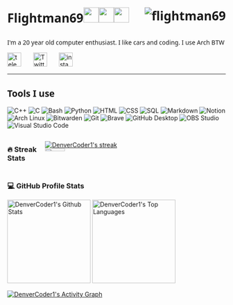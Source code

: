 <!-- Mr robot smoking gif -->
<!-- <div style="display: flex;"> -->
<!--     <img src="https://media.tenor.com/OUndm-_hE0UAAAAd/mr-robot-rami-malek.gif" alt="Image 1" style="width: 33.33%; margin-right: 30px; object-fit: contain;"> -->
   
</div>

<h1 style="font-family: 'Noto Sans'">Flightman69<img src="https://slackmojis.com/emojis/1749-archlinux/download" alt="" width=35 ><img src="https://slackmojis.com/emojis/18817-dankies/download" alt="" width=35 ><img src="https://slackmojis.com/emojis/10493-hacker/download" alt="" width=35 >
<img align=right src="https://komarev.com/ghpvc/?username=flightman69&label=Profile%20visits&color=0e75b6&style=flat" alt="flightman69" /> </p></h1>
<p style="font-family: 'Noto Sans' ">I'm a 20 year old computer enthusiast. I like cars and coding. I use Arch BTW 
<p align=""
  <a href="https://t.me/flightmanx69/"><img width="32px" alt="telegram" title="telegram" src="http://0x0.st/HfS0.png"/></a>
  &#8287;&#8287;&#8287;&#8287;&#8287;
  <a href="https://twitter.com/flightman69"><img width="32px" alt="Twitter" title="Twitter" src="http://0x0.st/H9RD.svg"/></a>
  &#8287;&#8287;&#8287;&#8287;&#8287;
  <a href="https://instagram.com/mr.x.robot"><img width="32px" alt="instagram" title="instagram" src="http://0x0.st/H9R3.svg"/></a>
  &#8287;&#8287;&#8287;&#8287;&#8287;
   
  </p>
</p>




 <hr>

<h2 style="font-family: 'Noto Sans'" >Tools I use</h2>
      
<p>
   <img alt="C++" src="https://custom-icon-badges.demolab.com/badge/C++-9C033A.svg?logo=cpp2&logoColor=white">
      <img alt="C" src="https://custom-icon-badges.demolab.com/badge/C-03599C.svg?logo=c-in-hexagon&logoColor=white">
      <img alt="Bash" src="https://img.shields.io/badge/Bash-121011.svg?logo=gnu-bash&logoColor=white">
      <img alt="Python" src="https://img.shields.io/badge/Python-14354C.svg?logo=python&logoColor=white">
      <img alt="HTML" src="https://img.shields.io/badge/HTML-E34F26.svg?logo=html5&logoColor=white">
      <img alt="CSS" src="https://img.shields.io/badge/CSS-1572B6.svg?logo=css3&logoColor=white">
      <img alt="SQL" src="https://custom-icon-badges.demolab.com/badge/SQL-025E8C.svg?logo=database&logoColor=white">
      <img alt="Markdown" src="https://img.shields.io/badge/Markdown-000000.svg?logo=markdown&logoColor=white">
      <img alt="Notion" src="https://img.shields.io/badge/Notion-010101.svg?logo=notion&logoColor=white">
      <img alt="Arch Linux" src="https://img.shields.io/badge/Arch%20Linux-1793D1.svg?logo=arch-linux&logoColor=white">
      <img alt="Bitwarden" src="https://img.shields.io/badge/-Bitwarden-175DDC?logo=bitwarden&logoColor=white">
      <img alt="Git" src="https://img.shields.io/badge/Git-F05033.svg?logo=git&logoColor=white">
      <img alt="Brave" src="https://img.shields.io/badge/-Brave-FB542B?logo=brave&logoColor=white">
      <img alt="GitHub Desktop" src="https://img.shields.io/badge/GitHub%20Desktop-8034A9.svg?logo=github&logoColor=white">
      <img alt="OBS Studio" src="https://img.shields.io/badge/-OBS-302E31?logo=obs-studio&logoColor=white">
      <img alt="Visual Studio Code" src="https://img.shields.io/badge/Visual%20Studio%20Code-0078d7.svg?logo=visual-studio-code&logoColor=white">
      </p>
      
<!-- GitHub Readme Streak Stats -->
<div style="display: flex;">      
<h3>🔥 Streak Stats</h3>
  <p>
    <a href="https://github.com/DenverCoder1/github-readme-streak-stats">
      <img title="🔥 Get streak stats for your profile at git.io/streak-stats" alt="DenverCoder1's streak" src="https://streak-stats.demolab.com?user=flightman69&theme=prussian" tyle="width: 33.33%; margin-right: 30px; object-fit: contain;" />
    </a>
      <img src="https://github.com/flightman69/flightman69/blob/main/assets/car.gif" alt="Image 1" style="width: 33.33%; margin-right: 300px; object-fit: contain;">
  </p>
</div>
      
<h3>💻 GitHub Profile Stats</h3>

  <!-- https://github.com/anuraghazra/github-readme-stats -->

  <a href="https://github.com/anuraghazra/github-readme-stats"><img alt="DenverCoder1's Github Stats" src="https://denvercoder1-github-readme-stats.vercel.app/api/?username=flightman69&show_icons=true&include_all_commits=true&count_private=true&theme=dracula&hide_border=true&bg_color=1F222E&title_color=F85D7F&icon_color=F8D866" height="192px"/></a>
  <a href="https://github.com/anuraghazra/github-readme-stats"><img alt="DenverCoder1's Top Languages" src="https://denvercoder1-github-readme-stats.vercel.app/api/top-langs/?username=flightman69&langs_count=8&layout=compact&theme=prussian&hide_border=true&bg_color=1F222E&title_color=F85D7F&icon_color=F8D866&hide=Jupyter%20Notebook,Roff" height="192px"/></a>
      
<!-- https://github.com/ashutosh00710/github-readme-activity-graph -->

  <a href="https://github.com/ashutosh00710/github-readme-activity-graph"><img alt="DenverCoder1's Activity Graph" src="https://github-readme-activity-graph.vercel.app/graph/?username=flightman69&bg_color=1F222E&color=F8D866&line=F85D7F&point=FFFFFF&hide_border=true" /></a>





